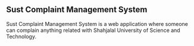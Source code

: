 
## Sust Complaint Management System

 Sust Complaint Management System is a web application where someone can complain anything related with Shahjalal University of Science and Technology.
 



